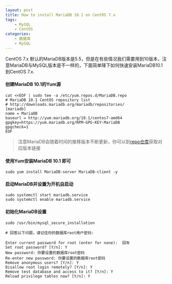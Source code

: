 ```yaml
---
layout: post
title: How to install MariaDB 10.1 on CentOS 7.x
tags: 
    - MySQL
    - CentOS
categories: 
    - 数据库
    - MySQL
---
```


CentOS 7.x 默认的MariaDB版本是5.5，但是在有些情况我们需要用到10版本，注意MariaDB与MySQL版本是不一样的，下面简单降下如何快速安装MariaDB10.1 到CentOS 7.x.


#### 创建MariaDB 10.1的Yum源

```
cat <<EOF | sudo tee -a /etc/yum.repos.d/MariaDB.repo
# MariaDB 10.1 CentOS repository list
# http://downloads.mariadb.org/mariadb/repositories/
[mariadb]
name = MariaDB
baseurl = http://yum.mariadb.org/10.1/centos7-amd64
gpgkey=https://yum.mariadb.org/RPM-GPG-KEY-MariaDB
gpgcheck=1
EOF
```

> 注意MariaDB会随着时间的推移版本不断更新，你可以到[repo仓库](http://downloads.mariadb.org/mariadb)获取对应版本链接

#### 使用Yum安装MariaDB 10.1 即可

```
sudo yum install MariaDB-server MariaDB-client -y
```


#### 启动MariaDB并设置为开机自启动

```
sudo systemctl start mariadb.service
sudo systemctl enable mariadb.service
```


#### 初始化MariaDB设置

```
sudo /usr/bin/mysql_secure_installation

# 回答以下问题，请记住你的数据库root用户密码:

Enter current password for root (enter for none):  回车
Set root password? [Y/n]: Y
New password: 你要设置的数据库root密码
Re-enter new password: 你要设置的数据库root密码
Remove anonymous users? [Y/n]: Y
Disallow root login remotely? [Y/n]: Y
Remove test database and access to it? [Y/n]: Y
Reload privilege tables now? [Y/n]: Y
```

